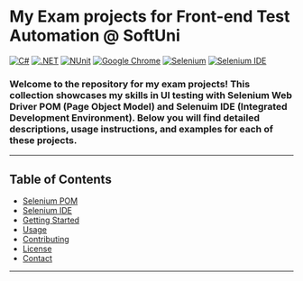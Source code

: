 # My Exam projects for Front-end Test Automation @ SoftUni
[![C#](https://img.shields.io/badge/Made%20with-C%23-239120.svg)](https://learn.microsoft.com/en-us/dotnet/csharp/)
[![.NET](https://img.shields.io/badge/.NET-5C2D91.svg)](https://dotnet.microsoft.com/)
[![NUnit](https://img.shields.io/badge/tested%20with-NUnit-22B2B0.svg)](https://nunit.org/)
[![Google Chrome](https://img.shields.io/badge/tested%20on-Google%20Chrome-4285F4.svg)](https://www.google.com/chrome/)
[![Selenium](https://img.shields.io/badge/tested%20with-Selenium-43B02A.svg)](https://www.selenium.dev/)
[![Selenium IDE](https://img.shields.io/badge/tested%20with-Selenium%20IDE-FF6C37.svg)](https://www.selenium.dev/selenium-ide/)

### Welcome to the repository for my exam projects! This collection showcases my skills in UI testing with Selenium Web Driver POM (Page Object Model) and Selenuim IDE (Integrated Development Environment). Below you will find detailed descriptions, usage instructions, and examples for each of these projects.
---

## Table of Contents
- [Selenium POM](#selenium-pom)
- [Selenium IDE](#selenium-ide)
- [Getting Started](#getting-started)
- [Usage](#usage)
- [Contributing](#contributing)
- [License](#license)
- [Contact](#contact)

---
